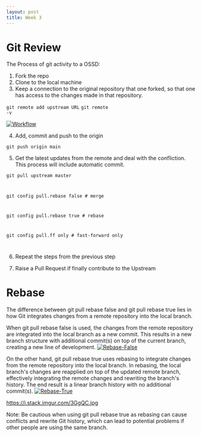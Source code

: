 ```yaml
---
layout: post
title: Week 3
---
```


# Git Review

<!--more-->
The Process of git activity to a OSSD:
1. Fork the repo
2. Clone to the local machine
3. Keep a connection to the original repository that one forked, so that one has access to the changes made in that repository.

<code>git remote add upstream URL</code>
<code>git remote -v</code>

[![Workflow](https://www.linkpicture.com/q/Remote.png)](https://www.linkpicture.com/view.php?img=LPic63e14f88802d21571722651)

4. Add, commit and push to the origin

<code>git push origin main</code>

5. Get the latest updates from the remote and deal with the confliction. This process will include automatic commit.

<code>git pull upstream master

git config pull.rebase false  # merge

git config pull.rebase true   # rebase

git config pull.ff only       # fast-forward only

</code>

6. Repeat the steps from the previous step

7. Raise a Pull Request if finally contribute to the Upstream


# Rebase

The difference between git pull rebase false and git pull rebase true lies in how Git integrates changes from a remote repository into the local branch.

When git pull rebase false is used, the changes from the remote repository are integrated into the local branch as a new commit. This results in a new branch structure with additional commit(s) on top of the current branch, creating a new line of development.
[![Rebase-False](https://i.stack.imgur.com/HVEYu.jpg)](https://i.stack.imgur.com/HVEYu.jpg)


On the other hand, git pull rebase true uses rebasing to integrate changes from the remote repository into the local branch. In rebasing, the local branch's changes are reapplied on top of the updated remote branch, effectively integrating the remote changes and rewriting the branch's history. The end result is a linear branch history with no additional commit(s).
[![Rebase-True](https://i.stack.imgur.com/3GgQC.jpg
)](https://i.stack.imgur.com/3GgQC.jpg
)


https://i.stack.imgur.com/3GgQC.jpg

Note: Be cautious when using git pull rebase true as rebasing can cause conflicts and rewrite Git history, which can lead to potential problems if other people are using the same branch.
